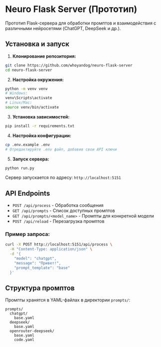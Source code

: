 # Neuro Flask Server (Прототип)

Прототип Flask-сервера для обработки промптов и взаимодействия с различными нейросетями (ChatGPT, DeepSeek и др.). 

## Установка и запуск

1. **Клонирование репозитория:**
```bash
git clone https://github.com/whoyandog/neuro-flask-server
cd neuro-flask-server
```

2. **Настройка окружения:**
```bash
python -m venv venv
# Windows:
venv\Scripts\activate
# Linux/Mac:
source venv/bin/activate
```

3. **Установка зависимостей:**
```bash
pip install -r requirements.txt
```

4. **Настройка конфигурации:**
```bash
cp .env.example .env
# Отредактируйте .env файл, добавив свои API ключи
```

5. **Запуск сервера:**
```bash
python run.py
```

Сервер запускается по адресу: `http://localhost:5151`

## API Endpoints

- `POST /api/process` - Обработка сообщения
- `GET /api/prompts` - Список доступных промптов
- `GET /api/prompts/<model_name>` - Промпты для конкретной модели
- `POST /api/reload` - Перезагрузка промптов

### Пример запроса:
```bash
curl -X POST http://localhost:5151/api/process \
  -H "Content-Type: application/json" \
  -d '{
    "model": "chatgpt",
    "message": "Привет!",
    "prompt_template": "base"
  }'
```

## Структура промптов

Промпты хранятся в YAML-файлах в директории `prompts/`:
```
prompts/
  chatgpt/
    base.yaml
  deepseek/
    base.yaml
  openrouter-deepseek/
    base.yaml
    code.yaml
```
